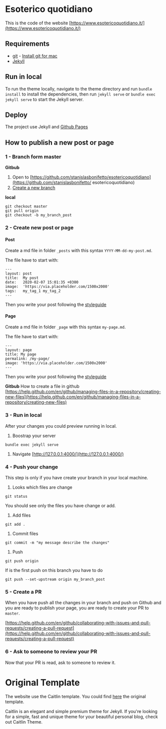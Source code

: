 # Esoterico quotidiano
This is the code of the website [https://www.esotericoquotidiano.it/](https://www.esotericoquotidiano.it/)

## Requirements
 * [git](https://git-scm.com/) - [Install git for mac](https://git-scm.com/download/mac)
 * [Jekyll](https://jekyllrb.com/) 

## Run in local
To run the theme locally, navigate to the theme directory and run `bundle install` to install the dependencies, then run `jekyll serve` or `bundle exec jekyll serve` to start the Jekyll server.

## Deploy
The project use Jekyll and [Github Pages](https://pages.github.com/)

## How to publish a new post or page

### 1 - Branch form master

**Gitbub**
1. Open to [https://github.com/stanislasbonifetto/esotericoquotidiano](https://github.com/stanislasbonifetto/
esotericoquotidiano)
1. [Create a new branch](https://help.github.com/en/github/collaborating-with-issues-and-pull-requests/creating-and-deleting-branches-within-your-repository)

**local**
```
git checkout master
git pull origin
git checkout -b my_branch_post
```

### 2 - Create new post or page

#### Post
Create a md file in folder `_posts` with this syntax `YYYY-MM-dd-my-post.md`.

The file have to start with:
```
---
layout: post
title:  My post
date:   2020-02-07 15:01:35 +0300
image:  'https://via.placeholder.com/1500x2000'
tags:   my_tag_1 my_tag_2
---
```

Then you write your post following the [styleguide](https://www.esotericoquotidiano.it/styleguide/)

#### Page
Create a md file in folder `_page` with this syntax `my-page.md`.

The file have to start with:
```
---
layout: page
title: My page
permalink: /my-page/
image: 'https://via.placeholder.com/1500x2000'
---
```

Then you write your post following the [styleguide](https://www.esotericoquotidiano.it/styleguide/)

**Gitbub**
How to create a file in github [https://help.github.com/en/github/managing-files-in-a-repository/creating-new-files](https://help.github.com/en/github/managing-files-in-a-repository/creating-new-files)

### 3 - Run in local
After your changes you could preview running in local.
1. Boostrap your server
```
bundle exec jekyll serve
```
1. Navigate [http://127.0.0.1:4000/](http://127.0.0.1:4000/)

### 4 - Push your change
This step is only if you have create your branch in your local machine.
1. Looks which files are change
```
git status
```
You should see only the files you have change or add.
1. Add files
```
git add .
```
1. Commit files
```
git commit -m "my message describe the changes"
```
1. Push
```
git push origin
```
If is the first push on this branch you have to do
```
git push --set-upstream origin my_branch_post
```

### 5 - Create a PR
When you have push all the changes in your branch and push on Github and you are ready to publish your page, you are ready to create your PR to `master`.

[https://help.github.com/en/github/collaborating-with-issues-and-pull-requests/creating-a-pull-request](https://help.github.com/en/github/collaborating-with-issues-and-pull-requests/creating-a-pull-request)

### 6 - Ask to someone to review your PR
Now that your PR is read, ask to someone to review it.

# Original Template
The website use the Caitlin template. You could find [here](_original_template) the original template.

Caitlin is an elegant and simple premium theme for Jekyll. If you're looking for a simple, fast and unique theme for your beautiful personal blog, check out Caitlin Theme.